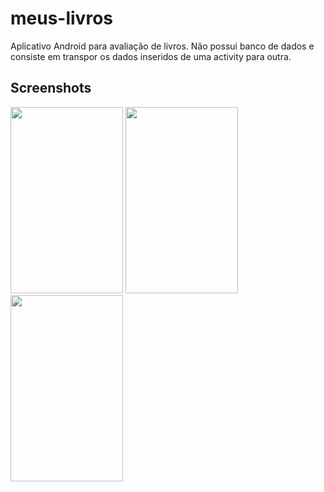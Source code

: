 # meus-livros
Aplicativo Android para avaliação de livros. Não possui banco de dados e consiste em transpor os dados inseridos de uma activity para outra.

## Screenshots

<img src="https://i.imgur.com/nlmyYun.png" width=180px height=298/> <img src="https://i.imgur.com/8C1n2KF.png" width=180px height=298/> <img src="https://i.imgur.com/9ulEIVp.png" width=180px height=298/>
